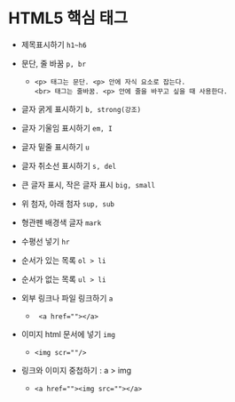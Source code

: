 # HTML5 핵심 태그

- 제목표시하기 ```h1~h6```
  
- 문단, 줄 바꿈 ```p, br```
  - ```
    <p> 태그는 문단. <p> 안에 자식 요소로 잡는다.
    <br> 태그는 줄바꿈. <p> 안에 줄을 바꾸고 싶을 때 사용한다.
    ```
  
- 글자 굵게 표시하기 ```b, strong(강조)```
  
- 글자 기울임 표시하기 ```em, I```
  
- 글자 밑줄 표시하기 ```u```
  
- 글자 취소선 표시하기 ```s, del```
  
- 큰 글자 표시, 작은 글자 표시 ```big, small```
  
- 위 첨자, 아래 첨자 ```sup, sub```
  
- 형관펜 배경색 글자 ```mark```
  
- 수평선 넣기 ```hr```

- 순서가 있는 목록 ```ol > li```

- 순서가 없는 목록 ```ul > li```

- 외부 링크나 파일 링크하기 ```a```
  <br/>
  - ``` <a href=""></a>```
- 이미지 html 문서에 넣기 ```img```
  <br/>
  - ```<img scr=""/>```

- 링크와 이미지 중첩하기 : a > img
  <br/>
  - ``` <a href=""><img src=""></a> ```

